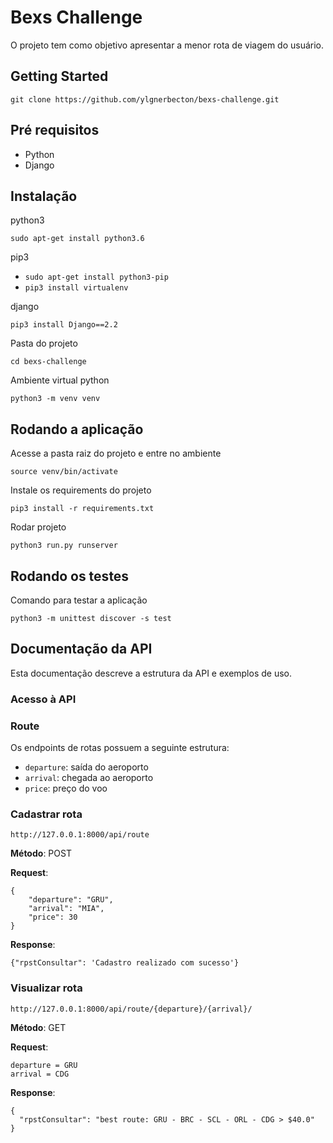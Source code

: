 
# Bexs Challenge

O projeto tem como objetivo apresentar a menor rota de viagem do usuário.

## Getting Started

``git clone https://github.com/ylgnerbecton/bexs-challenge.git ``

## Pré requisitos
* Python
* Django

## Instalação

python3

``sudo apt-get install python3.6 ``

pip3

-   `sudo apt-get install python3-pip`
-   `pip3 install virtualenv`

django

``pip3 install Django==2.2``

Pasta do projeto

`cd bexs-challenge`

Ambiente virtual python

`python3 -m venv venv`

## Rodando a aplicação

Acesse a pasta raiz do projeto e entre no ambiente

`source venv/bin/activate`

Instale os requirements do projeto

`pip3 install -r requirements.txt`

Rodar projeto

`python3 run.py runserver`

## Rodando os testes

Comando para testar a aplicação

`` python3 -m unittest discover -s test ``


## Documentação da API

Esta documentação descreve a estrutura da API e exemplos de uso.

### Acesso à API




### Route

Os endpoints de rotas possuem a seguinte estrutura:

-   `departure`: saída do aeroporto
-   `arrival`: chegada ao aeroporto
-   `price`: preço do voo

###  Cadastrar rota

`http://127.0.0.1:8000/api/route`

**Método**: POST

**Request**:
```
{
    "departure": "GRU",
    "arrival": "MIA",
    "price": 30
}
```

**Response**:

```
{"rpstConsultar": 'Cadastro realizado com sucesso'}
```

### Visualizar rota 

`http://127.0.0.1:8000/api/route/{departure}/{arrival}/`

**Método**: GET

**Request**:

```
departure = GRU
arrival = CDG
```

**Response**:

```
{
  "rpstConsultar": "best route: GRU - BRC - SCL - ORL - CDG > $40.0"
}
```